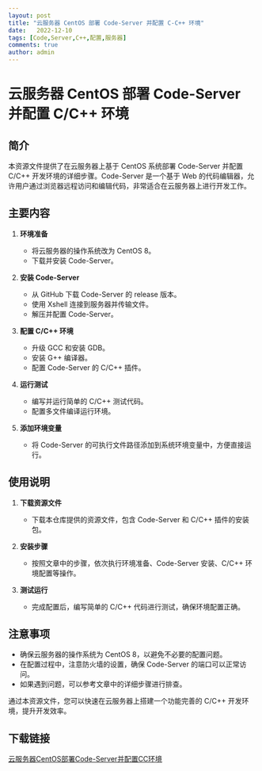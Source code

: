 ```yaml
---
layout: post
title: "云服务器 CentOS 部署 Code-Server 并配置 C-C++ 环境"
date:   2022-12-10
tags: [Code,Server,C++,配置,服务器]
comments: true
author: admin
---
```

# 云服务器 CentOS 部署 Code-Server 并配置 C/C++ 环境

## 简介
本资源文件提供了在云服务器上基于 CentOS 系统部署 Code-Server 并配置 C/C++ 开发环境的详细步骤。Code-Server 是一个基于 Web 的代码编辑器，允许用户通过浏览器远程访问和编辑代码，非常适合在云服务器上进行开发工作。

## 主要内容
1. **环境准备**
   - 将云服务器的操作系统改为 CentOS 8。
   - 下载并安装 Code-Server。

2. **安装 Code-Server**
   - 从 GitHub 下载 Code-Server 的 release 版本。
   - 使用 Xshell 连接到服务器并传输文件。
   - 解压并配置 Code-Server。

3. **配置 C/C++ 环境**
   - 升级 GCC 和安装 GDB。
   - 安装 G++ 编译器。
   - 配置 Code-Server 的 C/C++ 插件。

4. **运行测试**
   - 编写并运行简单的 C/C++ 测试代码。
   - 配置多文件编译运行环境。

5. **添加环境变量**
   - 将 Code-Server 的可执行文件路径添加到系统环境变量中，方便直接运行。

## 使用说明
1. **下载资源文件**
   - 下载本仓库提供的资源文件，包含 Code-Server 和 C/C++ 插件的安装包。

2. **安装步骤**
   - 按照文章中的步骤，依次执行环境准备、Code-Server 安装、C/C++ 环境配置等操作。

3. **测试运行**
   - 完成配置后，编写简单的 C/C++ 代码进行测试，确保环境配置正确。

## 注意事项
- 确保云服务器的操作系统为 CentOS 8，以避免不必要的配置问题。
- 在配置过程中，注意防火墙的设置，确保 Code-Server 的端口可以正常访问。
- 如果遇到问题，可以参考文章中的详细步骤进行排查。

通过本资源文件，您可以快速在云服务器上搭建一个功能完善的 C/C++ 开发环境，提升开发效率。

## 下载链接

[云服务器CentOS部署Code-Server并配置CC环境](https://pan.quark.cn/s/76147130f2ce)